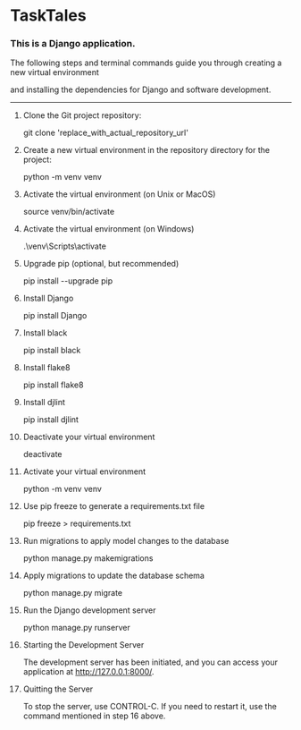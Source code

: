 # TaskTales

### This is a Django application. 

The following steps and terminal commands guide you through creating a new virtual environment 

and installing the dependencies for Django and software development.

------------------------------

1. Clone the Git project repository:
   
   git clone 'replace_with_actual_repository_url'

2. Create a new virtual environment in the repository directory for the project:
   
   python -m venv venv

3. Activate the virtual environment (on Unix or MacOS)
   
   source venv/bin/activate

4. Activate the virtual environment (on Windows)
   
   .\venv\Scripts\activate

5. Upgrade pip (optional, but recommended)
   
   pip install --upgrade pip
      
6. Install Django
   
   pip install Django

7. Install black

   pip install black

8. Install flake8

   pip install flake8

9. Install djlint

    pip install djlint

10. Deactivate your virtual environment

    deactivate

12. Activate your virtual environment

    python -m venv venv

13. Use pip freeze to generate a requirements.txt file

    pip freeze > requirements.txt

14. Run migrations to apply model changes to the database

    python manage.py makemigrations

15. Apply migrations to update the database schema

    python manage.py migrate

16. Run the Django development server
   
    python manage.py runserver

17. Starting the Development Server

    The development server has been initiated, and you can access your application at http://127.0.0.1:8000/.

18. Quitting the Server

    To stop the server, use CONTROL-C. If you need to restart it, use the command mentioned in step 16 above.


